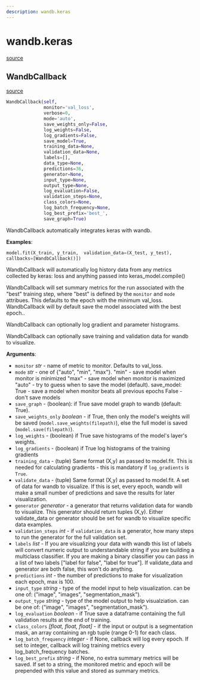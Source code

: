 ```yaml
---
description: wandb.keras
---
```


# wandb.keras
[source](https://github.com/wandb/client/blob/master/wandb/keras/__init__.py#L0)


## WandbCallback
[source](https://github.com/wandb/client/blob/master/wandb/keras/__init__.py#L137)
```python
WandbCallback(self,
              monitor='val_loss',
              verbose=0,
              mode='auto',
              save_weights_only=False,
              log_weights=False,
              log_gradients=False,
              save_model=True,
              training_data=None,
              validation_data=None,
              labels=[],
              data_type=None,
              predictions=36,
              generator=None,
              input_type=None,
              output_type=None,
              log_evaluation=False,
              validation_steps=None,
              class_colors=None,
              log_batch_frequency=None,
              log_best_prefix='best_',
              save_graph=True)
```
WandbCallback automatically integrates keras with wandb.

**Examples**:

```python
model.fit(X_train, y_train,  validation_data=(X_test, y_test),
callbacks=[WandbCallback()])
```
 
 WandbCallback will automatically log history data from any metrics collected by keras: loss and anything passed into keras_model.compile()
 
 WandbCallback will set summary metrics for the run associated with the "best" training step, where "best" is defined by the `monitor` and `mode` attribues.  This defaults to the epoch with the minimum val_loss. WandbCallback will by default save the model associated with the best epoch..
 
 WandbCallback can optionally log gradient and parameter histograms.
 
 WandbCallback can optionally save training and validation data for wandb to visualize.
 

**Arguments**:

- `monitor` _str_ - name of metric to monitor.  Defaults to val_loss.
- `mode` _str_ - one of {"auto", "min", "max"}. "min" - save model when monitor is minimized "max" - save model when monitor is maximized "auto" - try to guess when to save the model (default). save_model: True - save a model when monitor beats all previous epochs False - don't save models
- `save_graph` - (boolean): if True save model graph to wandb (default: True).
- `save_weights_only` _boolean_ - if True, then only the model's weights will be saved (`model.save_weights(filepath)`), else the full model is saved (`model.save(filepath)`).
- `log_weights` - (boolean) if True save histograms of the model's layer's weights.
- `log_gradients` - (boolean) if True log histograms of the training gradients
- `training_data` - (tuple) Same format (X,y) as passed to model.fit.  This is needed for calculating gradients - this is mandatory if `log_gradients` is `True`.
- `validate_data` - (tuple) Same format (X,y) as passed to model.fit.  A set of data for wandb to visualize.  If this is set, every epoch, wandb will make a small number of predictions and save the results for later visualization.
- `generator` _generator_ - a generator that returns validation data for wandb to visualize.  This generator should return tuples (X,y).  Either validate_data or generator should be set for wandb to visualize specific data examples.
- `validation_steps` _int_ - if `validation_data` is a generator, how many steps to run the generator for the full validation set.
- `labels` _list_ - If you are visualizing your data with wandb this list of labels will convert numeric output to understandable string if you are building a multiclass classifier.  If you are making a binary classifier you can pass in a list of two labels ["label for false", "label for true"].  If validate_data and generator are both false, this won't do anything.
- `predictions` _int_ - the number of predictions to make for visualization each epoch, max is 100.
- `input_type` _string_ - type of the model input to help visualization. can be one of: ("image", "images", "segmentation_mask").
- `output_type` _string_ - type of the model output to help visualziation. can be one of: ("image", "images", "segmentation_mask").
- `log_evaluation` _boolean_ - if True save a dataframe containing the full validation results at the end of training.
- `class_colors` _[float, float, float]_ - if the input or output is a segmentation mask, an array containing an rgb tuple (range 0-1) for each class.
- `log_batch_frequency` _integer_ - if None, callback will log every epoch. If set to integer, callback will log training metrics every log_batch_frequency batches.
- `log_best_prefix` _string_ - if None, no extra summary metrics will be saved. If set to a string, the monitored metric and epoch will be prepended with this value and stored as summary metrics.
 
